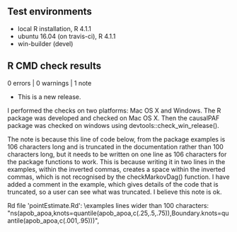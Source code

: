 ## Test environments
* local R installation, R 4.1.1
* ubuntu 16.04 (on travis-ci), R 4.1.1
* win-builder (devel)

## R CMD check results

0 errors | 0 warnings | 1 note

* This is a new release.

I performed the checks on two platforms: Mac OS X and Windows.
The R package was developed and checked on Mac OS X. 
Then the causalPAF package was checked on windows using devtools::check_win_release().

The note is because this line of code below, from the package examples is 106 characters long and is truncated in the documentation rather than 100 characters long, but it needs to be written on one line as 106 characters for the package functions to work. This is because writing it in two lines in the examples, within the inverted commas, creates a space within the inverted commas, which is not recognised by the checkMarkovDag() function. I have added a comment in the example, which gives details of the code that is truncated, so a user can see what was truncated. I believe this note is ok.

Rd file 'pointEstimate.Rd':
    \examples lines wider than 100 characters:
       "ns(apob_apoa,knots=quantile(apob_apoa,c(.25,.5,.75)),Boundary.knots=quantile(apob_apoa,c(.001,.95)))",
